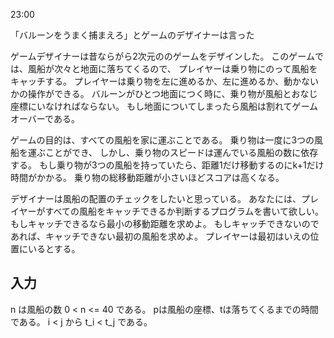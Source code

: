 23:00

「バルーンをうまく捕まえろ」とゲームのデザイナーは言った

ゲームデザイナーは昔ならがら2次元ののゲームをデザインした。
このゲームでは、風船が次々と地面に落ちてくるので、
プレイヤーは乗り物にのって風船をキャッチする。
プレイヤーは乗り物を左に進めるか、左に進めるか、動かないかの操作ができる。
バルーンがひとつ地面につく時に、乗り物が風船とおなじ座標にいなければならない。
もし地面についてしまったら風船は割れてゲームオーバーである。

ゲームの目的は、すべての風船を家に運ぶことである。
乗り物は一度に3つの風船を運ぶことができ、
しかし、乗り物のスピードは運んでいる風船の数に依存する。
もし乗り物が3つの風船を持っていたら、距離1だけ移動するのにk+1だけ時間がかかる。
乗り物の総移動距離が小さいほどスコアは高くなる。

デザイナーは風船の配置のチェックをしたいと思っている。
あなたには、プレイヤーがすべての風船をキャッチできるか判断するプログラムを書いて欲しい。
もしキャッチできるなら最小の移動距離を求めよ。
もしキャッチできないのであれば、キャッチできない最初の風船を求めよ。
プレイヤーは最初はいえの位置にいるとする。

## 入力

n は風船の数 0 < n <= 40 である。
pは風船の座標、tは落ちてくるまでの時間である。
i < j から t_i < t_j である。



